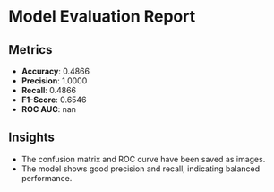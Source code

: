 
# Model Evaluation Report

## Metrics

- **Accuracy**: 0.4866
- **Precision**: 1.0000
- **Recall**: 0.4866
- **F1-Score**: 0.6546
- **ROC AUC**: nan

## Insights

- The confusion matrix and ROC curve have been saved as images.
- The model shows good precision and recall, indicating balanced performance.
